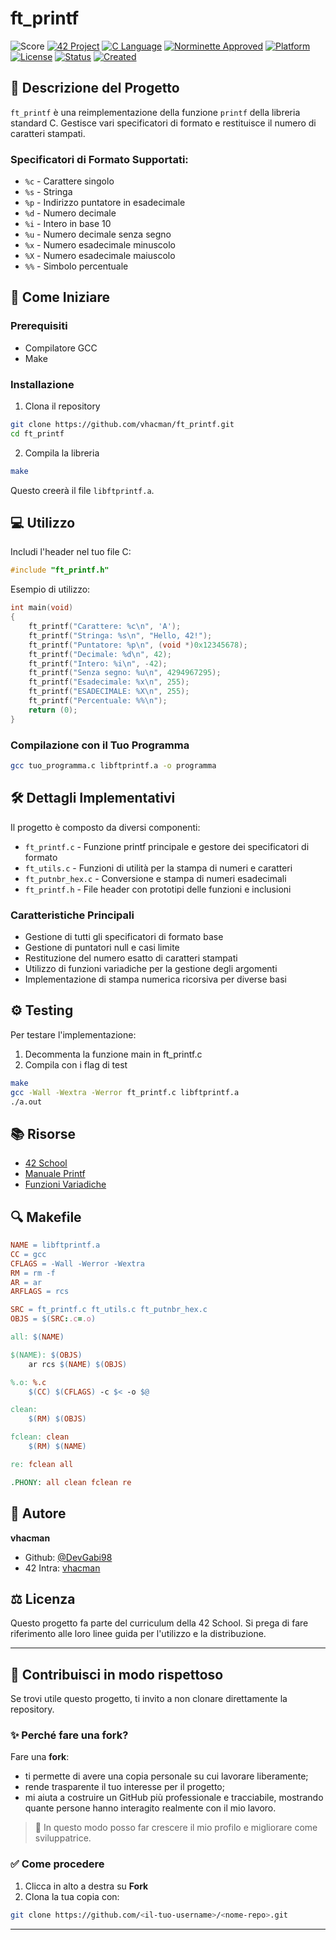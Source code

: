 # ft_printf
![Score](https://img.shields.io/badge/Score-100/100-brightgreen?style=for-the-badge)
[![42 Project](https://img.shields.io/badge/42%20Project-ft_printf-blue?style=for-the-badge&logo=42)](https://github.com/vhacman/ft_printf)
[![C Language](https://img.shields.io/badge/Made%20with-C-00599C?style=for-the-badge&logo=c)](https://en.wikipedia.org/wiki/C_(programming_language))
[![Norminette Approved](https://img.shields.io/badge/Norminette-OK-brightgreen?style=for-the-badge)](https://github.com/42School/norminette)
[![Platform](https://img.shields.io/badge/platform-Linux%20%7C%20Unix-violet?style=for-the-badge)]()
[![License](https://img.shields.io/badge/license-42%20Project-informational?style=for-the-badge)]()
[![Status](https://img.shields.io/badge/42%20status-Completed-brightgreen?style=for-the-badge)]()
[![Created](https://img.shields.io/badge/Created-February_2025-blue?style=for-the-badge)]()

## 📝 Descrizione del Progetto

`ft_printf` è una reimplementazione della funzione `printf` della libreria standard C. Gestisce vari specificatori di formato e restituisce il numero di caratteri stampati.

### Specificatori di Formato Supportati:

- `%c` - Carattere singolo
- `%s` - Stringa
- `%p` - Indirizzo puntatore in esadecimale
- `%d` - Numero decimale
- `%i` - Intero in base 10
- `%u` - Numero decimale senza segno
- `%x` - Numero esadecimale minuscolo
- `%X` - Numero esadecimale maiuscolo
- `%%` - Simbolo percentuale

## 🚀 Come Iniziare

### Prerequisiti
- Compilatore GCC
- Make

### Installazione

1. Clona il repository
```bash
git clone https://github.com/vhacman/ft_printf.git
cd ft_printf
```

2. Compila la libreria
```bash
make
```

Questo creerà il file `libftprintf.a`.

## 💻 Utilizzo

Includi l'header nel tuo file C:
```c
#include "ft_printf.h"
```

Esempio di utilizzo:
```c
int main(void)
{
    ft_printf("Carattere: %c\n", 'A');
    ft_printf("Stringa: %s\n", "Hello, 42!");
    ft_printf("Puntatore: %p\n", (void *)0x12345678);
    ft_printf("Decimale: %d\n", 42);
    ft_printf("Intero: %i\n", -42);
    ft_printf("Senza segno: %u\n", 4294967295);
    ft_printf("Esadecimale: %x\n", 255);
    ft_printf("ESADECIMALE: %X\n", 255);
    ft_printf("Percentuale: %%\n");
    return (0);
}
```

### Compilazione con il Tuo Programma
```bash
gcc tuo_programma.c libftprintf.a -o programma
```

## 🛠️ Dettagli Implementativi

Il progetto è composto da diversi componenti:

- `ft_printf.c` - Funzione printf principale e gestore dei specificatori di formato
- `ft_utils.c` - Funzioni di utilità per la stampa di numeri e caratteri
- `ft_putnbr_hex.c` - Conversione e stampa di numeri esadecimali
- `ft_printf.h` - File header con prototipi delle funzioni e inclusioni

### Caratteristiche Principali
- Gestione di tutti gli specificatori di formato base
- Gestione di puntatori null e casi limite
- Restituzione del numero esatto di caratteri stampati
- Utilizzo di funzioni variadiche per la gestione degli argomenti
- Implementazione di stampa numerica ricorsiva per diverse basi

## ⚙️ Testing

Per testare l'implementazione:
1. Decommenta la funzione main in ft_printf.c
2. Compila con i flag di test
```bash
make
gcc -Wall -Wextra -Werror ft_printf.c libftprintf.a
./a.out
```

## 📚 Risorse
- [42 School](https://42.fr/)
- [Manuale Printf](https://man7.org/linux/man-pages/man3/printf.3.html)
- [Funzioni Variadiche](https://en.cppreference.com/w/c/variadic)

## 🔍 Makefile

```makefile
NAME = libftprintf.a
CC = gcc
CFLAGS = -Wall -Werror -Wextra
RM = rm -f
AR = ar
ARFLAGS = rcs

SRC = ft_printf.c ft_utils.c ft_putnbr_hex.c
OBJS = $(SRC:.c=.o)

all: $(NAME)

$(NAME): $(OBJS)
    ar rcs $(NAME) $(OBJS)

%.o: %.c
    $(CC) $(CFLAGS) -c $< -o $@

clean:
    $(RM) $(OBJS)

fclean: clean
    $(RM) $(NAME)

re: fclean all

.PHONY: all clean fclean re
```

## 👤 Autore
**vhacman**
- Github: [@DevGabi98](https://github.com/vhacman)
- 42 Intra: [vhacman](https://profile.intra.42.fr/)

## ⚖️ Licenza
Questo progetto fa parte del curriculum della 42 School. Si prega di fare riferimento alle loro linee guida per l'utilizzo e la distribuzione.

---

## 🤝 Contribuisci in modo rispettoso

Se trovi utile questo progetto, ti invito a non clonare direttamente la repository.

### ✨ Perché fare una fork?

Fare una **fork**:
- ti permette di avere una copia personale su cui lavorare liberamente;
- rende trasparente il tuo interesse per il progetto;
- mi aiuta a costruire un GitHub più professionale e tracciabile, mostrando quante persone hanno interagito realmente con il mio lavoro.

> 🚀 In questo modo posso far crescere il mio profilo e migliorare come sviluppatrice.

### ✅ Come procedere

1. Clicca in alto a destra su **Fork**
2. Clona la tua copia con:

```bash
git clone https://github.com/<il-tuo-username>/<nome-repo>.git

```
---
